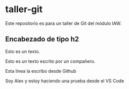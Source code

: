 # taller-git

Este repositorio es para un taller de Git del módulo IAW.


## Encabezado de tipo h2

Esto es un texto.

Esto es un texto escrito por un compañero.

Esta línea la escribo desde Github

Soy Alex y estoy haciendo una prueba desde el VS Code